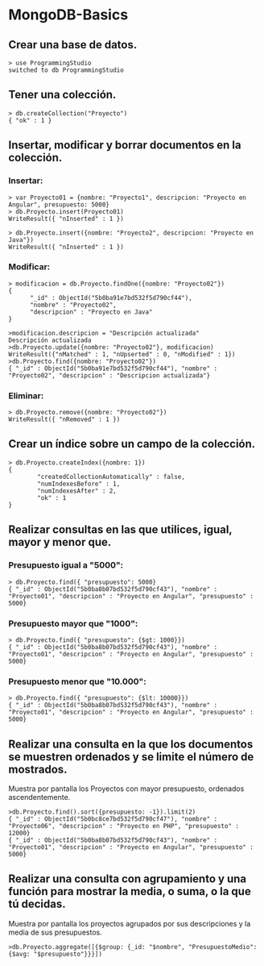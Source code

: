 # MongoDB-Basics

## Crear una base de datos.

```console
> use ProgrammingStudio
switched to db ProgrammingStudio
```

## Tener una colección.

```console
> db.createCollection("Proyecto")
{ "ok" : 1 }
```

## Insertar, modificar y borrar documentos en la colección.

### Insertar:
```console
> var Proyecto01 = {nombre: "Proyecto1", descripcion: "Proyecto en Angular", presupuesto: 5000}
> db.Proyecto.insert(Proyecto01)
WriteResult({ "nInserted" : 1 })

> db.Proyecto.insert({nombre: "Proyecto2", descripcion: "Proyecto en Java"})
WriteResult({ "nInserted" : 1 })
```

### Modificar:
```console
> modificacion = db.Proyecto.findOne({nombre: "Proyecto02"})
{
      "_id" : ObjectId("5b0ba91e7bd532f5d790cf44"),
      "nombre" : "Proyecto02",
      "descripcion" : "Proyecto en Java"
}

>modificacion.descripcion = "Descripción actualizada"
Descripción actualizada
>db.Proyecto.update({nombre: "Proyecto02"}, modificacion)
WriteResult({"nMatched" : 1, "nUpserted" : 0, "nModified" : 1})
>db.Proyecto.find({nombre: "Proyecto02"})
{ "_id" : ObjectId("5b0ba91e7bd532f5d790cf44"), "nombre" : "Proyecto02", "descripcion" : "Descripcion actualizada"}
```

### Eliminar:
```console
> db.Proyecto.remove({nombre: "Proyecto02"})
WriteResult({ "nRemoved" : 1 })
```

## Crear un índice sobre un campo de la colección.
```console
> db.Proyecto.createIndex({nombre: 1})
{
        "createdCollectionAutomatically" : false,
        "numIndexesBefore" : 1,
        "numIndexesAfter" : 2,
        "ok" : 1
}
```
## Realizar consultas en las que utilices, igual, mayor y menor que.

### Presupuesto igual a "5000":
```console
> db.Proyecto.find({ "presupuesto": 5000}
{ "_id" : ObjectId("5b0ba8b07bd532f5d790cf43"), "nombre" : "Proyecto01", "descripcion" : "Proyecto en Angular", "presupuesto" : 5000}
```
### Presupuesto mayor que "1000":
```console
> db.Proyecto.find({ "presupuesto": {$gt: 1000}})
{ "_id" : ObjectId("5b0ba8b07bd532f5d790cf43"), "nombre" : "Proyecto01", "descripcion" : "Proyecto en Angular", "presupuesto" : 5000}
```
### Presupuesto menor que "10.000":
```console
> db.Proyecto.find({ "presupuesto": {$lt: 10000}})
{ "_id" : ObjectId("5b0ba8b07bd532f5d790cf43"), "nombre" : "Proyecto01", "descripcion" : "Proyecto en Angular", "presupuesto" : 5000}
```

## Realizar una consulta en la que los documentos se muestren ordenados y se limite el número de mostrados.
Muestra por pantalla los Proyectos con mayor presupuesto, ordenados ascendentemente.
```console
>db.Proyecto.find().sort({presupuesto: -1}).limit(2)
{ "_id" : ObjectId("5b0bc8ce7bd532f5d790cf47"), "nombre" : "Proyecto06", "descripcion" : "Proyecto en PHP", "presupuesto" : 12000}
{ "_id" : ObjectId("5b0ba8b07bd532f5d790cf43"), "nombre" : "Proyecto01", "descripcion" : "Proyecto en Angular", "presupuesto" : 5000}
```
## Realizar una consulta con agrupamiento y una función para mostrar la media, o suma, o la que tú decidas.
Muestra por pantalla los proyectos agrupados por sus descripciones y la media de sus presupuestos.
```console
>db.Proyecto.aggregate([{$group: {_id: "$nombre", "PresupuestoMedio": {$avg: "$presupuesto"}}}])
```
